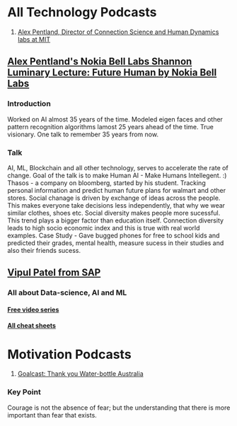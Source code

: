 # All Technology Podcasts

1. [Alex Pentland, Director of Connection Science and Human Dynamics labs at MIT](https://github.com/sriharshakondapalli/My_Paper_Notes/new/master#alex-pentlands-nokia-bell-labs-shannon-luminary-lecture-future-human-by-nokia-bell-labs)

## [Alex Pentland's Nokia Bell Labs Shannon Luminary Lecture: Future Human by Nokia Bell Labs][1]

### Introduction
Worked on AI almost 35 years of the time. 
Modeled eigen faces and other pattern recognition algorithms lamost 25 years ahead of the time.
True visionary. One talk to remember 35 years from now.

### Talk
AI, ML, Blockchain and all other technology, serves to accelerate the rate of change.
Goal of the talk is to make Human AI - Make Humans Intellegent. :)
Thasos - a company on bloomberg, started by his student. Tracking personal information and predict human future plans for walmart and other stores.
Social chanage is driven by exchange of ideas across the people. This makes everyone take decisions less independently, that why we wear similar clothes, shoes etc.
Social diversity makes people more sucessful. This trend plays a bigger factor than education itself.
Connection diversity leads to high socio economic index and this is true with real world examples.
Case Study - Gave bugged phones for free to school kids and predicted their grades, mental health, measure sucess in their studies and also their friends sucess. 


[1]: https://soundcloud.com/bell-labs/future-human-ep-17-alex-pentlands-nokia-bell-labs-shannon-luminary-lecture


## [Vipul Patel from SAP](https://www.linkedin.com/in/vipulppatel/detail/recent-activity/shares/)

### All about Data-science, AI and ML

#### [Free video series](https://www.linkedin.com/pulse/expert-guide-machine-learning-free-video-series-16-hours-patel/)
#### [All cheat sheets](https://www.linkedin.com/pulse/all-cheatsheets-one-place-vipul-patel/)

# Motivation Podcasts

1. [Goalcast: Thank you Water-bottle Australia](https://www.youtube.com/watch?v=PEaJfX7S9kw)

### Key Point
Courage is not the absence of fear; but the understanding that there is more important than fear that exists. 
